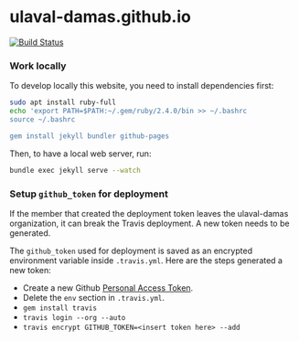 # ulaval-damas.github.io
[![Build Status](https://travis-ci.org/ulaval-damas/website.svg?branch=master)](https://travis-ci.org/ulaval-damas/website)


### Work locally

To develop locally this website, you need to install dependencies first:

``` bash
sudo apt install ruby-full
echo 'export PATH=$PATH:~/.gem/ruby/2.4.0/bin >> ~/.bashrc
source ~/.bashrc

gem install jekyll bundler github-pages
```

Then, to have a local web server, run:

```bash
bundle exec jekyll serve --watch
```

### Setup `github_token` for deployment
If the member that created the deployment token leaves the ulaval-damas
organization, it can break the Travis deployment. A new token needs to be generated. 

The `github_token` used for deployment is saved as an encrypted environment
variable inside `.travis.yml`. Here are the steps generated a new token:

- Create a new Github [Personal Access Token](https://help.github.com/articles/creating-a-personal-access-token-for-the-command-line/).
- Delete the `env` section in `.travis.yml`.
- `gem install travis`
- `travis login --org --auto`
- `travis encrypt GITHUB_TOKEN=<insert token here> --add`
